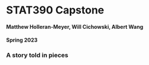 # STAT390 Capstone
#### Matthew Holleran-Meyer, Will Cichowski, Albert Wang
#### Spring 2023

### A story told in pieces
